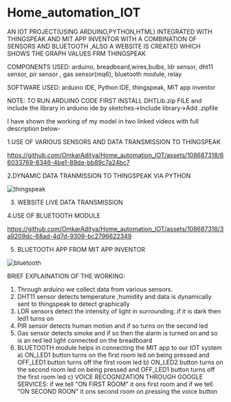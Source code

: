 # Home_automation_IOT
AN IOT PROJECT(USING ARDUINO,PYTHON,HTML) INTEGRATED WITH THINGSPEAK AND MIT APP INVENTOR WITH A COMBINATION OF SENSORS AND BLUETOOTH
,ALSO A WEBSITE IS CREATED WHICH SHOWS THE GRAPH VALUES FRM THINGSPEAK

COMPONENTS USED:
arduino, breadboard,wires,bulbs, ldr sensor, dht11 sensor, pir sensor , gas sensor(mq6), bluetooth module, relay


SOFTWARE USED: arduino IDE, Python IDE, thingspeak, MIT app inventor

NOTE: TO RUN ARDUINO CODE FIRST INSTALL DHTLib.zip FILE and include the library in arduino ide by sketches->Include library->Add .zipfile

I have shown the working of my model in two linked videos with full description below-


1.USE OF VARIOUS SENSORS AND DATA TRANSMISSION TO THINGSPEAK

https://github.com/OmkarAditya/Home_automation_IOT/assets/108687318/66033769-8346-4be1-89de-bb89c7a24bc7

2.DYNAMIC DATA TRANMISSION TO THINGSPEAK VIA PYTHON

![thingspeak](https://github.com/OmkarAditya/Home_automation_IOT/assets/108687318/887aa5d4-f5cf-40a9-83be-6ebd6ddc0c45)

3. WEBSITE LIVE DATA TRANSMISSION
   

4.USE OF BLUETOOTH MODULE

https://github.com/OmkarAditya/Home_automation_IOT/assets/108687318/3a9209dc-68ad-4d7d-9309-bc2796622349

5. BLUETOOTH APP FROM MIT APP INVENTOR
 
![bluetooth](https://github.com/OmkarAditya/Home_automation_IOT/assets/108687318/ce79ab9e-a834-4b4b-8205-d6a2c5776d23)

BRIEF EXPLAINATION OF THE WORKING:

1. Through arduino we collect data from various sensors.
2. DHT11 sensor detects temperature ,humidity and data is dynamically sent to thingspeak to detect graphically
3. LDR sensors detect the intensity of light in surrounding..if it is dark then led1 turns on
4. PIR sensor detects human motion and if so turns on the second led
5. Gas sensor detects smoke and if so then the alarm is turned on and so is an red led light connected on the breadboard
6. BLUETOOTH module helps in connecting the MIT app to our IOT system
   a) ON_LED1 button turns on the first room led on being pressed and OFF_LED1 button turns off the first room led
   b) ON_LED2 button turns on the second room led on being pressed and OFF_LED1 button turns off the first room led
   c) VOICE RECOGNIZATION THROUGH GOOGLE SERVICES: if we tell "ON FIRST ROOM" it ons first room and if we tell "ON SECOND ROON" it ons second room on pressing the voice button
